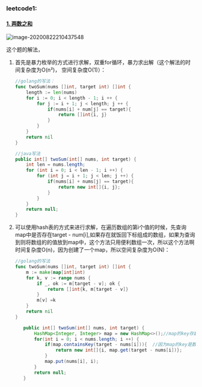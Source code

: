 ### leetcode1:

#### [1. 两数之和](https://leetcode-cn.com/problems/two-sum/)

![image-20200822210437548](http://akatsuke.com/image-20200822210437548.png)

这个题的解法，

1. 首先是暴力枚举的方式进行求解，双重for循环，暴力求出解（这个解法的时间复杂度为O(n²)， 空间复杂度O(1)）：

   ```go
   //golang的写法：
   func twoSum(nums []int, target int) []int {
       length := len(nums)
       for i := 0; i < length - 1; i ++ {
           for j := i + 1; j < length; j ++ {
               if(nums[i] + num[j] == target){
                   return []int{i, j}
               }
           }
       }
       return nil
   }
   ```

   ```java
   //java写法
   public int[] twoSum(int[] nums, int target) {
       int len = nums.length;
       for (int i = 0; i < len - 1; i ++) {
           for (int j = i + 1; j < len; j ++) {
               if(nums[i] + nums[j] == target){
                   return new int[]{i, j};
               }
           }
       }
       return null;
   }
   ```

   

2. 可以使用hash表的方式来进行求解，在遍历数组的第i个值的时候，先查询map中是否存在target - num[i],如果存在就饭回下标组成的数组，如果为查询到则将数组的的值放到map中，这个方法只用便利数组一次，所以这个方法啊时间复杂度O(n)，因为创建了一个map，所以空间复杂度为O(N)：

   ```go
   //golang的写法
   func twoSum(nums []int, target int) []int {
       m := make(map[int]int)
       for k, v := range nums {
           if _, ok := m[target - v]; ok {
               return []int{k, m[target - v]}
           }
           m[v] =k
       }
       return nil
   }
   ```

   ```java
      public int[] twoSum(int[] nums, int target) {
          HashMap<Integer, Integer> map = new HashMap<>();//map的key存数组的值，value存数组的索引值
          for(int i = 0; i < nums.length; i ++) {
              if(map.containsKey(target - nums[i])){  //因为map的key是数组的值，所以判断该key是否存在map中
                  return new int[]{i, map.get(target - nums[i])}; 
              }
              map.put(nums[i], i);
          }
          return null;
      }
   ```

   